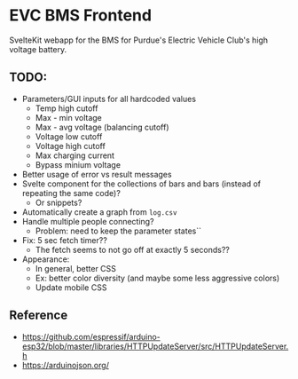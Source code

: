 # EVC BMS Frontend

SvelteKit webapp for the BMS for Purdue's Electric Vehicle Club's high voltage battery.

## TODO:

- Parameters/GUI inputs for all hardcoded values
	- Temp high cutoff
	- Max - min voltage
	- Max - avg voltage (balancing cutoff)
	- Voltage low cutoff
	- Voltage high cutoff
	- Max charging current
	- Bypass minium voltage
- Better usage of error vs result messages
- Svelte component for the collections of bars and bars (instead of repeating the same code)?
	- Or snippets?
- Automatically create a graph from `log.csv`
- Handle multiple people connecting?
	- Problem: need to keep the parameter states``
- Fix: 5 sec fetch timer??
	- The fetch seems to not go off at exactly 5 seconds??
- Appearance:
	- In general, better CSS
	- Ex: better color diversity (and maybe some less aggressive colors)
	- Update mobile CSS

## Reference

- https://github.com/espressif/arduino-esp32/blob/master/libraries/HTTPUpdateServer/src/HTTPUpdateServer.h
- https://arduinojson.org/